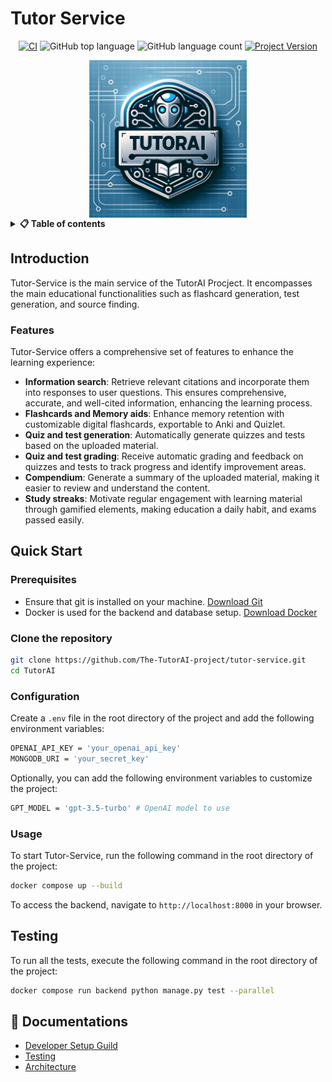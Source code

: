 # Tutor Service

<div align="center">

[![CI](https://github.com/The-TutorAI-project/tutor-service/actions/workflows/ci.yml/badge.svg)](https://github.com/The-TutorAI-project/tutor-service/actions/workflows/ci.yml)
![GitHub top language](https://img.shields.io/github/languages/top/SverreNystad/TutorAI)
![GitHub language count](https://img.shields.io/github/languages/count/SverreNystad/TutorAI)
[![Project Version](https://img.shields.io/badge/version-1.0.0-blue)](https://img.shields.io/badge/version-1.0.0-blue)

<img src="docs/images/TutorAI.png" width="50%" alt="Cogito Image" style="display: block; margin-left: auto; margin-right: auto;">
</div>

<details> 
<summary><b>📋 Table of contents </b></summary>

- [Tutor Service](#tutor-service)
  - [Introduction](#introduction)
    - [Features](#features)
  - [Quick Start](#quick-start)
    - [Prerequisites](#prerequisites)
    - [Clone the repository](#clone-the-repository)
    - [Configuration](#configuration)
    - [Usage](#usage)
  - [Testing](#testing)
  - [📖 Documentations](#-documentations)

</details>

## Introduction
Tutor-Service is the main service of the TutorAI Procject. It encompasses the main educational functionalities such as flashcard generation, test generation, and source finding.

### Features
Tutor-Service offers a comprehensive set of features to enhance the learning experience:

- **Information search**: Retrieve relevant citations and incorporate them into responses to user questions. This ensures comprehensive, accurate, and well-cited information, enhancing the learning process.
- **Flashcards and Memory aids**: Enhance memory retention with customizable digital flashcards, exportable to Anki and Quizlet.
- **Quiz and test generation**: Automatically generate quizzes and tests based on the uploaded material.
- **Quiz and test grading**: Receive automatic grading and feedback on quizzes and tests to track progress and identify improvement areas.
- **Compendium**: Generate a summary of the uploaded material, making it easier to review and understand the content.
- **Study streaks**: Motivate regular engagement with learning material through gamified elements, making education a daily habit, and exams passed easily.

## Quick Start

### Prerequisites
- Ensure that git is installed on your machine. [Download Git](https://git-scm.com/downloads)
- Docker is used for the backend and database setup. [Download Docker](https://www.docker.com/products/docker-desktop)

### Clone the repository

```bash
git clone https://github.com/The-TutorAI-project/tutor-service.git
cd TutorAI
```

### Configuration
Create a `.env` file in the root directory of the project and add the following environment variables:

```bash
OPENAI_API_KEY = 'your_openai_api_key'
MONGODB_URI = 'your_secret_key'
```

Optionally, you can add the following environment variables to customize the project:

```bash
GPT_MODEL = 'gpt-3.5-turbo' # OpenAI model to use
```


### Usage
To start Tutor-Service, run the following command in the root directory of the project:

```bash
docker compose up --build
```

To access the backend, navigate to `http://localhost:8000` in your browser.

## Testing
To run all the tests, execute the following command in the root directory of the project:
```bash
docker compose run backend python manage.py test --parallel
```

## 📖 Documentations

- [Developer Setup Guild](docs/manuals/setup)
- [Testing](docs/manuals/testing.md)
- [Architecture](docs/architecture/architectural_design.md)





